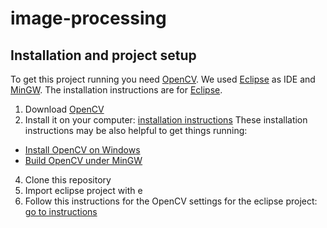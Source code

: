 image-processing
================

Installation and project setup
-------------------
To get this project running you need [OpenCV](http://opencv.org/). We used [Eclipse](http://www.eclipse.org) as IDE and [MinGW](http://www.mingw.org/). The installation instructions are for [Eclipse](http://www.eclipse.org).

1. Download [OpenCV](http://opencv.org/)
2. Install it on your computer: [installation instructions](http://docs.opencv.org/doc/tutorials/introduction/table_of_content_introduction/table_of_content_introduction.html)
These installation instructions may be also helpful to get things running:
  * [Install OpenCV on Windows](http://seevisionc.blogspot.co.uk/2011/09/linux-like-installation-of-opencv-230.html)
  * [Build OpenCV under MinGW](http://sourceforge.net/p/opencvmingw/wiki/Build%20OpenCV%20under%20MinGW/)
4. Clone this repository
5. Import eclipse project with e
5. Follow this instructions for the OpenCV settings for the eclipse project: [go to instructions](http://docs.opencv.org/doc/tutorials/introduction/linux_eclipse/linux_eclipse.html#linux-eclipse-usage)

